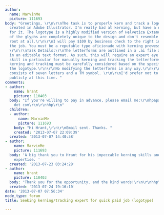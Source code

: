 ```yaml
---
author:
  name: MarvinMe
  picture: 111693
body: "Greetings, \r\n\r\nThe task is to properly kern and track a logotype that I
  created in Adobe Illustrator. I'm really bad at kerning, but have a deep appreciation
  for it. The logotype is a highly modified version of Helvetica Extended. The shapes
  of the glyphs are completely unique to the design and don't resemble the Helvetica
  root at all.\r\n\r\nI will pay $100 by business check to the right individual for
  the job. You must be a reputable type aficionado with kerning prowess, and trustworthy.
  \r\n\r\nTask Details:\r\nThe letterforms are outlined in a .ai file and no longer
  in an editable text format. As such, this will require an expert eye and Illustrator
  skill in particular for manually kerning and tracking the letterforms. \r\n\r\nThe
  kerning and tracking must be carefully considered based on the specific look of
  the logotype.\r\n\r\nNo modifying the letterforms in any way.\r\n\r\nThe logotype
  consists of seven letters and a TM symbol. \r\n\r\nI'd prefer not to share the logotype
  publicly at this time. "
comments:
- author:
    name: hrant
    picture: 110403
  body: "If you're willing to pay in advance, please email me:\r\nhpapazian at gmail
    dot com\r\n\r\nhhp\r\n"
  children:
  - author:
      name: MarvinMe
      picture: 111693
    body: "Hi Hrant,\r\n\r\nEmail sent. Thanks. "
    created: '2013-07-07 22:09:39'
  created: '2013-07-07 14:40:58'
- author:
    name: MarvinMe
    picture: 111693
  body: 'A big thank you to Hrant for his impeccable kerning skills and typographic
    expertise. '
  created: '2013-07-23 03:24:28'
- author:
    name: hrant
    picture: 110403
  body: "Thank you for the opportunity, and the kind words!\r\n\r\nhhp\r\n"
  created: '2013-07-24 19:16:10'
date: '2013-07-07 07:56:34'
node_type: forum
title: Seeking kerning/tracking expert for quick paid job (logotype)

---
```

